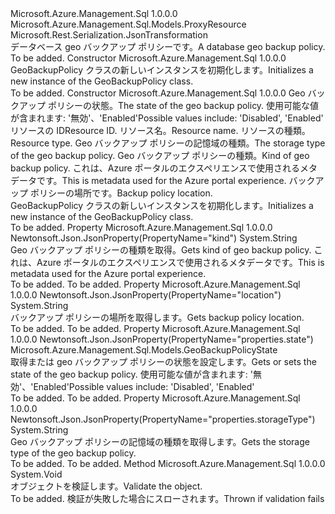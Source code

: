 <Type Name="GeoBackupPolicy" FullName="Microsoft.Azure.Management.Sql.Models.GeoBackupPolicy">
  <TypeSignature Language="C#" Value="public class GeoBackupPolicy : Microsoft.Azure.Management.Sql.Models.ProxyResource" />
  <TypeSignature Language="ILAsm" Value=".class public auto ansi beforefieldinit GeoBackupPolicy extends Microsoft.Azure.Management.Sql.Models.ProxyResource" />
  <TypeSignature Language="DocId" Value="T:Microsoft.Azure.Management.Sql.Models.GeoBackupPolicy" />
  <TypeSignature Language="VB.NET" Value="Public Class GeoBackupPolicy&#xA;Inherits ProxyResource" />
  <TypeSignature Language="F#" Value="type GeoBackupPolicy = class&#xA;    inherit ProxyResource" />
  <AssemblyInfo>
    <AssemblyName>Microsoft.Azure.Management.Sql</AssemblyName>
    <AssemblyVersion>1.0.0.0</AssemblyVersion>
  </AssemblyInfo>
  <Base>
    <BaseTypeName>Microsoft.Azure.Management.Sql.Models.ProxyResource</BaseTypeName>
  </Base>
  <Interfaces />
  <Attributes>
    <Attribute>
      <AttributeName>Microsoft.Rest.Serialization.JsonTransformation</AttributeName>
    </Attribute>
  </Attributes>
  <Docs>
    <summary>
            <span data-ttu-id="8ab94-101">データベース geo バックアップ ポリシーです。</span><span class="sxs-lookup"><span data-stu-id="8ab94-101">A database geo backup policy.</span></span>
            </summary>
    <remarks>To be added.</remarks>
  </Docs>
  <Members>
    <Member MemberName=".ctor">
      <MemberSignature Language="C#" Value="public GeoBackupPolicy ();" />
      <MemberSignature Language="ILAsm" Value=".method public hidebysig specialname rtspecialname instance void .ctor() cil managed" />
      <MemberSignature Language="DocId" Value="M:Microsoft.Azure.Management.Sql.Models.GeoBackupPolicy.#ctor" />
      <MemberSignature Language="VB.NET" Value="Public Sub New ()" />
      <MemberType>Constructor</MemberType>
      <AssemblyInfo>
        <AssemblyName>Microsoft.Azure.Management.Sql</AssemblyName>
        <AssemblyVersion>1.0.0.0</AssemblyVersion>
      </AssemblyInfo>
      <Parameters />
      <Docs>
        <summary>
            <span data-ttu-id="8ab94-102">GeoBackupPolicy クラスの新しいインスタンスを初期化します。</span><span class="sxs-lookup"><span data-stu-id="8ab94-102">Initializes a new instance of the GeoBackupPolicy class.</span></span>
            </summary>
        <remarks>To be added.</remarks>
      </Docs>
    </Member>
    <Member MemberName=".ctor">
      <MemberSignature Language="C#" Value="public GeoBackupPolicy (Microsoft.Azure.Management.Sql.Models.GeoBackupPolicyState state, string id = null, string name = null, string type = null, string storageType = null, string kind = null, string location = null);" />
      <MemberSignature Language="ILAsm" Value=".method public hidebysig specialname rtspecialname instance void .ctor(valuetype Microsoft.Azure.Management.Sql.Models.GeoBackupPolicyState state, string id, string name, string type, string storageType, string kind, string location) cil managed" />
      <MemberSignature Language="DocId" Value="M:Microsoft.Azure.Management.Sql.Models.GeoBackupPolicy.#ctor(Microsoft.Azure.Management.Sql.Models.GeoBackupPolicyState,System.String,System.String,System.String,System.String,System.String,System.String)" />
      <MemberSignature Language="VB.NET" Value="Public Sub New (state As GeoBackupPolicyState, Optional id As String = null, Optional name As String = null, Optional type As String = null, Optional storageType As String = null, Optional kind As String = null, Optional location As String = null)" />
      <MemberSignature Language="F#" Value="new Microsoft.Azure.Management.Sql.Models.GeoBackupPolicy : Microsoft.Azure.Management.Sql.Models.GeoBackupPolicyState * string * string * string * string * string * string -&gt; Microsoft.Azure.Management.Sql.Models.GeoBackupPolicy" Usage="new Microsoft.Azure.Management.Sql.Models.GeoBackupPolicy (state, id, name, type, storageType, kind, location)" />
      <MemberType>Constructor</MemberType>
      <AssemblyInfo>
        <AssemblyName>Microsoft.Azure.Management.Sql</AssemblyName>
        <AssemblyVersion>1.0.0.0</AssemblyVersion>
      </AssemblyInfo>
      <Parameters>
        <Parameter Name="state" Type="Microsoft.Azure.Management.Sql.Models.GeoBackupPolicyState" />
        <Parameter Name="id" Type="System.String" />
        <Parameter Name="name" Type="System.String" />
        <Parameter Name="type" Type="System.String" />
        <Parameter Name="storageType" Type="System.String" />
        <Parameter Name="kind" Type="System.String" />
        <Parameter Name="location" Type="System.String" />
      </Parameters>
      <Docs>
        <param name="state"><span data-ttu-id="8ab94-103">Geo バックアップ ポリシーの状態。</span><span class="sxs-lookup"><span data-stu-id="8ab94-103">The state of the geo backup policy.</span></span> <span data-ttu-id="8ab94-104">使用可能な値が含まれます: '無効'、'Enabled'</span><span class="sxs-lookup"><span data-stu-id="8ab94-104">Possible values include: 'Disabled', 'Enabled'</span></span></param>
        <param name="id"><span data-ttu-id="8ab94-105">リソースの ID</span><span class="sxs-lookup"><span data-stu-id="8ab94-105">Resource ID.</span></span></param>
        <param name="name"><span data-ttu-id="8ab94-106">リソース名。</span><span class="sxs-lookup"><span data-stu-id="8ab94-106">Resource name.</span></span></param>
        <param name="type"><span data-ttu-id="8ab94-107">リソースの種類。</span><span class="sxs-lookup"><span data-stu-id="8ab94-107">Resource type.</span></span></param>
        <param name="storageType"><span data-ttu-id="8ab94-108">Geo バックアップ ポリシーの記憶域の種類。</span><span class="sxs-lookup"><span data-stu-id="8ab94-108">The storage type of the geo backup policy.</span></span></param>
        <param name="kind"><span data-ttu-id="8ab94-109">Geo バックアップ ポリシーの種類。</span><span class="sxs-lookup"><span data-stu-id="8ab94-109">Kind of geo backup policy.</span></span>  <span data-ttu-id="8ab94-110">これは、Azure ポータルのエクスペリエンスで使用されるメタデータです。</span><span class="sxs-lookup"><span data-stu-id="8ab94-110">This is metadata used for the Azure portal experience.</span></span></param>
        <param name="location"><span data-ttu-id="8ab94-111">バックアップ ポリシーの場所です。</span><span class="sxs-lookup"><span data-stu-id="8ab94-111">Backup policy location.</span></span></param>
        <summary>
            <span data-ttu-id="8ab94-112">GeoBackupPolicy クラスの新しいインスタンスを初期化します。</span><span class="sxs-lookup"><span data-stu-id="8ab94-112">Initializes a new instance of the GeoBackupPolicy class.</span></span>
            </summary>
        <remarks>To be added.</remarks>
      </Docs>
    </Member>
    <Member MemberName="Kind">
      <MemberSignature Language="C#" Value="public string Kind { get; }" />
      <MemberSignature Language="ILAsm" Value=".property instance string Kind" />
      <MemberSignature Language="DocId" Value="P:Microsoft.Azure.Management.Sql.Models.GeoBackupPolicy.Kind" />
      <MemberSignature Language="VB.NET" Value="Public ReadOnly Property Kind As String" />
      <MemberSignature Language="F#" Value="member this.Kind : string" Usage="Microsoft.Azure.Management.Sql.Models.GeoBackupPolicy.Kind" />
      <MemberType>Property</MemberType>
      <AssemblyInfo>
        <AssemblyName>Microsoft.Azure.Management.Sql</AssemblyName>
        <AssemblyVersion>1.0.0.0</AssemblyVersion>
      </AssemblyInfo>
      <Attributes>
        <Attribute>
          <AttributeName>Newtonsoft.Json.JsonProperty(PropertyName="kind")</AttributeName>
        </Attribute>
      </Attributes>
      <ReturnValue>
        <ReturnType>System.String</ReturnType>
      </ReturnValue>
      <Docs>
        <summary>
            <span data-ttu-id="8ab94-113">Geo バックアップ ポリシーの種類を取得。</span><span class="sxs-lookup"><span data-stu-id="8ab94-113">Gets kind of geo backup policy.</span></span>  <span data-ttu-id="8ab94-114">これは、Azure ポータルのエクスペリエンスで使用されるメタデータです。</span><span class="sxs-lookup"><span data-stu-id="8ab94-114">This is metadata used for the Azure portal experience.</span></span>
            </summary>
        <value>To be added.</value>
        <remarks>To be added.</remarks>
      </Docs>
    </Member>
    <Member MemberName="Location">
      <MemberSignature Language="C#" Value="public string Location { get; }" />
      <MemberSignature Language="ILAsm" Value=".property instance string Location" />
      <MemberSignature Language="DocId" Value="P:Microsoft.Azure.Management.Sql.Models.GeoBackupPolicy.Location" />
      <MemberSignature Language="VB.NET" Value="Public ReadOnly Property Location As String" />
      <MemberSignature Language="F#" Value="member this.Location : string" Usage="Microsoft.Azure.Management.Sql.Models.GeoBackupPolicy.Location" />
      <MemberType>Property</MemberType>
      <AssemblyInfo>
        <AssemblyName>Microsoft.Azure.Management.Sql</AssemblyName>
        <AssemblyVersion>1.0.0.0</AssemblyVersion>
      </AssemblyInfo>
      <Attributes>
        <Attribute>
          <AttributeName>Newtonsoft.Json.JsonProperty(PropertyName="location")</AttributeName>
        </Attribute>
      </Attributes>
      <ReturnValue>
        <ReturnType>System.String</ReturnType>
      </ReturnValue>
      <Docs>
        <summary>
            <span data-ttu-id="8ab94-115">バックアップ ポリシーの場所を取得します。</span><span class="sxs-lookup"><span data-stu-id="8ab94-115">Gets backup policy location.</span></span>
            </summary>
        <value>To be added.</value>
        <remarks>To be added.</remarks>
      </Docs>
    </Member>
    <Member MemberName="State">
      <MemberSignature Language="C#" Value="public Microsoft.Azure.Management.Sql.Models.GeoBackupPolicyState State { get; set; }" />
      <MemberSignature Language="ILAsm" Value=".property instance valuetype Microsoft.Azure.Management.Sql.Models.GeoBackupPolicyState State" />
      <MemberSignature Language="DocId" Value="P:Microsoft.Azure.Management.Sql.Models.GeoBackupPolicy.State" />
      <MemberSignature Language="VB.NET" Value="Public Property State As GeoBackupPolicyState" />
      <MemberSignature Language="F#" Value="member this.State : Microsoft.Azure.Management.Sql.Models.GeoBackupPolicyState with get, set" Usage="Microsoft.Azure.Management.Sql.Models.GeoBackupPolicy.State" />
      <MemberType>Property</MemberType>
      <AssemblyInfo>
        <AssemblyName>Microsoft.Azure.Management.Sql</AssemblyName>
        <AssemblyVersion>1.0.0.0</AssemblyVersion>
      </AssemblyInfo>
      <Attributes>
        <Attribute>
          <AttributeName>Newtonsoft.Json.JsonProperty(PropertyName="properties.state")</AttributeName>
        </Attribute>
      </Attributes>
      <ReturnValue>
        <ReturnType>Microsoft.Azure.Management.Sql.Models.GeoBackupPolicyState</ReturnType>
      </ReturnValue>
      <Docs>
        <summary>
            <span data-ttu-id="8ab94-116">取得または geo バックアップ ポリシーの状態を設定します。</span><span class="sxs-lookup"><span data-stu-id="8ab94-116">Gets or sets the state of the geo backup policy.</span></span> <span data-ttu-id="8ab94-117">使用可能な値が含まれます: '無効'、'Enabled'</span><span class="sxs-lookup"><span data-stu-id="8ab94-117">Possible values include: 'Disabled', 'Enabled'</span></span>
            </summary>
        <value>To be added.</value>
        <remarks>To be added.</remarks>
      </Docs>
    </Member>
    <Member MemberName="StorageType">
      <MemberSignature Language="C#" Value="public string StorageType { get; }" />
      <MemberSignature Language="ILAsm" Value=".property instance string StorageType" />
      <MemberSignature Language="DocId" Value="P:Microsoft.Azure.Management.Sql.Models.GeoBackupPolicy.StorageType" />
      <MemberSignature Language="VB.NET" Value="Public ReadOnly Property StorageType As String" />
      <MemberSignature Language="F#" Value="member this.StorageType : string" Usage="Microsoft.Azure.Management.Sql.Models.GeoBackupPolicy.StorageType" />
      <MemberType>Property</MemberType>
      <AssemblyInfo>
        <AssemblyName>Microsoft.Azure.Management.Sql</AssemblyName>
        <AssemblyVersion>1.0.0.0</AssemblyVersion>
      </AssemblyInfo>
      <Attributes>
        <Attribute>
          <AttributeName>Newtonsoft.Json.JsonProperty(PropertyName="properties.storageType")</AttributeName>
        </Attribute>
      </Attributes>
      <ReturnValue>
        <ReturnType>System.String</ReturnType>
      </ReturnValue>
      <Docs>
        <summary>
            <span data-ttu-id="8ab94-118">Geo バックアップ ポリシーの記憶域の種類を取得します。</span><span class="sxs-lookup"><span data-stu-id="8ab94-118">Gets the storage type of the geo backup policy.</span></span>
            </summary>
        <value>To be added.</value>
        <remarks>To be added.</remarks>
      </Docs>
    </Member>
    <Member MemberName="Validate">
      <MemberSignature Language="C#" Value="public virtual void Validate ();" />
      <MemberSignature Language="ILAsm" Value=".method public hidebysig newslot virtual instance void Validate() cil managed" />
      <MemberSignature Language="DocId" Value="M:Microsoft.Azure.Management.Sql.Models.GeoBackupPolicy.Validate" />
      <MemberSignature Language="VB.NET" Value="Public Overridable Sub Validate ()" />
      <MemberSignature Language="F#" Value="abstract member Validate : unit -&gt; unit&#xA;override this.Validate : unit -&gt; unit" Usage="geoBackupPolicy.Validate " />
      <MemberType>Method</MemberType>
      <AssemblyInfo>
        <AssemblyName>Microsoft.Azure.Management.Sql</AssemblyName>
        <AssemblyVersion>1.0.0.0</AssemblyVersion>
      </AssemblyInfo>
      <ReturnValue>
        <ReturnType>System.Void</ReturnType>
      </ReturnValue>
      <Parameters />
      <Docs>
        <summary>
            <span data-ttu-id="8ab94-119">オブジェクトを検証します。</span><span class="sxs-lookup"><span data-stu-id="8ab94-119">Validate the object.</span></span>
            </summary>
        <remarks>To be added.</remarks>
        <exception cref="T:Microsoft.Rest.ValidationException">
            <span data-ttu-id="8ab94-120">検証が失敗した場合にスローされます。</span><span class="sxs-lookup"><span data-stu-id="8ab94-120">Thrown if validation fails</span></span>
            </exception>
      </Docs>
    </Member>
  </Members>
</Type>